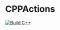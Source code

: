 # CPPActions

[![Build C++](https://github.com/nolan-net/CPPActions/actions/workflows/main.yml/badge.svg)](https://github.com/nolan-net/CPPActions/actions/workflows/main.yml)
